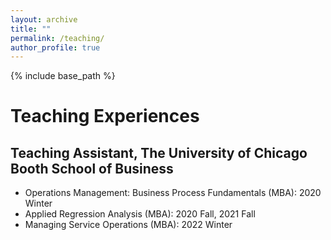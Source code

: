 ```yaml
---
layout: archive
title: ""
permalink: /teaching/
author_profile: true
---
```

{% include base_path %} 

# Teaching Experiences
## Teaching Assistant, The University of Chicago Booth School of Business
* Operations Management: Business Process Fundamentals (MBA): 2020 Winter   
* Applied Regression Analysis (MBA): 2020 Fall, 2021 Fall
* Managing Service Operations (MBA): 2022 Winter 

   
